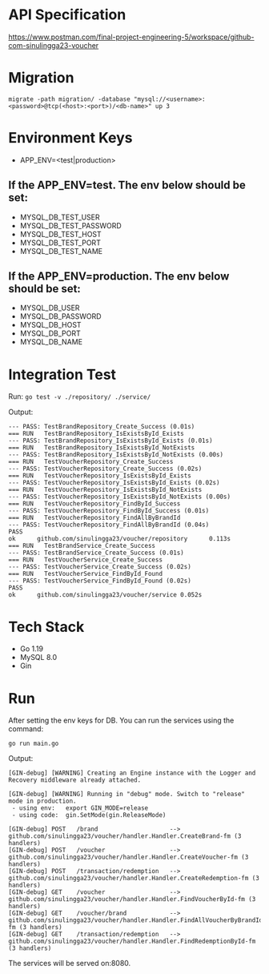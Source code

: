 # API Specification
https://www.postman.com/final-project-engineering-5/workspace/github-com-sinulingga23-voucher

# Migration
```migrate -path migration/ -database "mysql://<username>:<password>@tcp(<host>:<port>)/<db-name>" up 3```

# Environment Keys
- APP_ENV=<test|production>

## If the APP_ENV=test. The env below should be set:
- MYSQL_DB_TEST_USER
- MYSQL_DB_TEST_PASSWORD
- MYSQL_DB_TEST_HOST
- MYSQL_DB_TEST_PORT
- MYSQL_DB_TEST_NAME

## If the APP_ENV=production. The env below should be set:
- MYSQL_DB_USER
- MYSQL_DB_PASSWORD
- MYSQL_DB_HOST
- MYSQL_DB_PORT
- MYSQL_DB_NAME

# Integration Test
Run: ```go test -v ./repository/ ./service/```

Output:
```=== RUN   TestBrandRepository_Create_Success
--- PASS: TestBrandRepository_Create_Success (0.01s)
=== RUN   TestBrandRepository_IsExistsById_Exists
--- PASS: TestBrandRepository_IsExistsById_Exists (0.01s)
=== RUN   TestBrandRepository_IsExistsById_NotExists
--- PASS: TestBrandRepository_IsExistsById_NotExists (0.00s)
=== RUN   TestVoucherRepository_Create_Success
--- PASS: TestVoucherRepository_Create_Success (0.02s)
=== RUN   TestVoucherRepository_IsExistsById_Exists
--- PASS: TestVoucherRepository_IsExistsById_Exists (0.02s)
=== RUN   TestVoucherRepository_IsExistsById_NotExists
--- PASS: TestVoucherRepository_IsExistsById_NotExists (0.00s)
=== RUN   TestVoucherRepository_FindById_Success
--- PASS: TestVoucherRepository_FindById_Success (0.01s)
=== RUN   TestVoucherRepository_FindAllByBrandId
--- PASS: TestVoucherRepository_FindAllByBrandId (0.04s)
PASS
ok      github.com/sinulingga23/voucher/repository      0.113s
=== RUN   TestBrandService_Create_Success
--- PASS: TestBrandService_Create_Success (0.01s)
=== RUN   TestVoucherService_Create_Success
--- PASS: TestVoucherService_Create_Success (0.02s)
=== RUN   TestVoucherService_FindById_Found
--- PASS: TestVoucherService_FindById_Found (0.02s)
PASS
ok      github.com/sinulingga23/voucher/service 0.052s
```


# Tech Stack
- Go 1.19
- MySQL 8.0
- Gin

# Run
After setting the env keys for DB. You can run the services using the command:
```
go run main.go
```

Output:
```
[GIN-debug] [WARNING] Creating an Engine instance with the Logger and Recovery middleware already attached.

[GIN-debug] [WARNING] Running in "debug" mode. Switch to "release" mode in production.
 - using env:   export GIN_MODE=release
 - using code:  gin.SetMode(gin.ReleaseMode)

[GIN-debug] POST   /brand                    --> github.com/sinulingga23/voucher/handler.Handler.CreateBrand-fm (3 handlers)
[GIN-debug] POST   /voucher                  --> github.com/sinulingga23/voucher/handler.Handler.CreateVoucher-fm (3 handlers)
[GIN-debug] POST   /transaction/redemption   --> github.com/sinulingga23/voucher/handler.Handler.CreateRedemption-fm (3 handlers)
[GIN-debug] GET    /voucher                  --> github.com/sinulingga23/voucher/handler.Handler.FindVoucherById-fm (3 handlers)
[GIN-debug] GET    /voucher/brand            --> github.com/sinulingga23/voucher/handler.Handler.FindAllVoucherByBrandId-fm (3 handlers)
[GIN-debug] GET    /transaction/redemption   --> github.com/sinulingga23/voucher/handler.Handler.FindRedemptionById-fm (3 handlers)
```

The services will be served on:8080.
